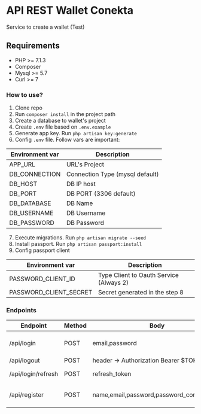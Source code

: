 # API REST Wallet Conekta

Service to create a wallet (Test)

## Requirements

- PHP >= 7.1.3
- Composer
- Mysql >= 5.7
- Curl >= 7

### How to use?

1. Clone repo
2. Run `composer install` in the project path
3. Create a database to wallet's project
4. Create `.env` file based on `.env.example`
5. Generate app key. Run `php artisan key:generate`
6. Config `.env` file. Follow vars are important:

| Environment var | Description |
| --------------- | ----------- |
| APP_URL         | URL's Project |
| DB_CONNECTION   | Connection Type (mysql default) |
| DB_HOST         | DB IP host |
| DB_PORT         | DB PORT (3306 default) |
| DB_DATABASE     | DB Name |
| DB_USERNAME     | DB Username |
| DB_PASSWORD     | DB Password |

7. Execute migrations. Run `php artisan migrate --seed`
8. Install passport. Run `php artisan passport:install`
9. Config passport client

| Environment var | Description |
| --------------- | ----------- |
| PASSWORD_CLIENT_ID | Type Client to Oauth Service (Always 2) |
| PASSWORD_CLIENT_SECRET | Secret generated in the step 8 |

### Endpoints

| Endpoint | Method | Body | Description |
| -------- | ------ | ---- | ----------- |
| /api/login | POST | email,password | Login - Retrun Token |
| /api/logout | POST | header -> Authorization Bearer $TOKEN |
| /api/login/refresh | POST | refresh_token | Return Token |
| /api/register | POST | name,email,password,password_confirmation | Return Customer register |
